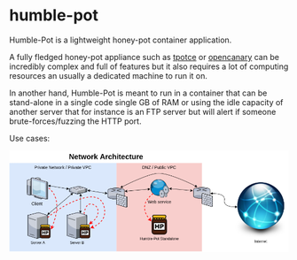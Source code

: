 # humble-pot

Humble-Pot is a lightweight honey-pot container application.

A fully fledged honey-pot appliance such as [tpotce](https://github.com/telekom-security/tpotce) or [opencanary](https://github.com/thinkst/opencanary) can be incredibly complex and full of features but it also requires a lot of computing resources an usually a dedicated machine to run it on.

In another hand, Humble-Pot is meant to run in a container that can be stand-alone in a single code single GB of RAM or using the idle capacity of another server that for instance is an FTP server but will alert if someone brute-forces/fuzzing the HTTP port.

Use cases:

![Network Architecture](https://github.com/davift/humble-pot/blob/master/humble-pot.drawio.png)

